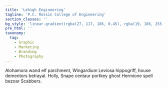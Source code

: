 ```yaml
---
title: 'Lehigh Engineering'
tagline: 'P.C. Rossin College of Engineering'
section_classes: ''
bg_style: 'linear-gradient(rgba(27, 117, 186, 0.45), rgba(19, 188, 255, 0.45)), url(https://s3-us-west-2.amazonaws.com/s.cdpn.io/481345/14859975272_47b06f17a3_o-compressor.jpg)'
pre_html: ''
taxonomy:
  tag:
    - Graphic
    - Marketing
    - Branding
    - Photography
---
```

Alohamora wand elf parchment, Wingardium Leviosa hippogriff, house dementors betrayal. Holly, Snape centaur portkey ghost Hermione spell bezoar Scabbers.
